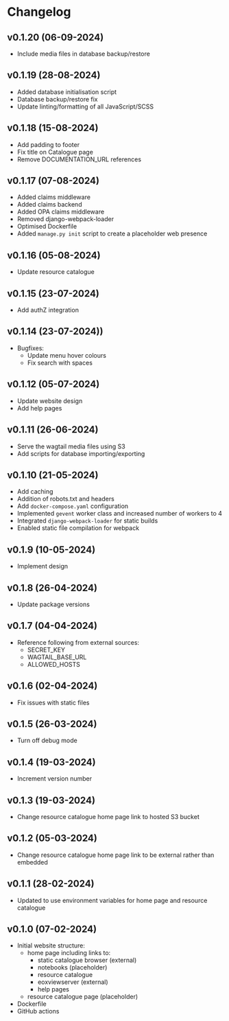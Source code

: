 # Changelog

## v0.1.20 (06-09-2024)

- Include media files in database backup/restore

## v0.1.19 (28-08-2024)

- Added database initialisation script
- Database backup/restore fix
- Update linting/formatting of all JavaScript/SCSS

## v0.1.18 (15-08-2024)

- Add padding to footer
- Fix title on Catalogue page
- Remove DOCUMENTATION_URL references

## v0.1.17 (07-08-2024)

- Added claims middleware
- Added claims backend
- Added OPA claims middleware
- Removed django-webpack-loader
- Optimised Dockerfile
- Added `manage.py init` script to create a placeholder web presence

## v0.1.16 (05-08-2024)

- Update resource catalogue

## v0.1.15 (23-07-2024)

- Add authZ integration

## v0.1.14 (23-07-2024))

- Bugfixes:
  - Update menu hover colours
  - Fix search with spaces

## v0.1.12 (05-07-2024)

- Update website design
- Add help pages

## v0.1.11 (26-06-2024)

- Serve the wagtail media files using S3
- Add scripts for database importing/exporting

## v0.1.10 (21-05-2024)

- Add caching
- Addition of robots.txt and headers
- Add `docker-compose.yaml` configuration
- Implemented `gevent` worker class and increased number of workers to 4
- Integrated `django-webpack-loader` for static builds
- Enabled static file compilation for webpack

## v0.1.9 (10-05-2024)

- Implement design

## v0.1.8 (26-04-2024)

- Update package versions

## v0.1.7 (04-04-2024)

- Reference following from external sources:
  - SECRET_KEY
  - WAGTAIL_BASE_URL
  - ALLOWED_HOSTS

## v0.1.6 (02-04-2024)

- Fix issues with static files

## v0.1.5 (26-03-2024)

- Turn off debug mode

## v0.1.4 (19-03-2024)

- Increment version number

## v0.1.3 (19-03-2024)

- Change resource catalogue home page link to hosted S3 bucket

## v0.1.2 (05-03-2024)

- Change resource catalogue home page link to be external rather than embedded

## v0.1.1 (28-02-2024)

- Updated to use environment variables for home page and resource catalogue

## v0.1.0 (07-02-2024)

- Initial website structure:
  - home page including links to:
    - static catalogue browser (external)
    - notebooks (placeholder)
    - resource catalogue
    - eoxviewserver (external)
    - help pages
  - resource catalogue page (placeholder)
- Dockerfile
- GitHub actions
